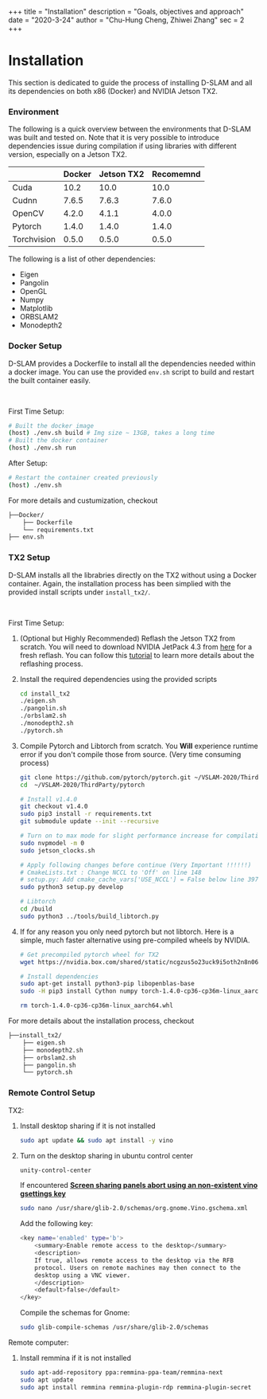 +++
title = "Installation"
description = "Goals, objectives and approach"
date = "2020-3-24"
author = "Chu-Hung Cheng, Zhiwei Zhang"
sec = 2
+++

# Installation

This section is dedicated to guide the process of installing D-SLAM and all its dependencies on both x86 (Docker) and NVIDIA Jetson TX2.

### Environment
The following is a quick overview between the environments that D-SLAM was built and tested on. Note that it is very possible to introduce dependencies issue during compilation if using libraries with different version, especially on a Jetson TX2.

|              | Docker       | Jetson TX2  | Recomemnd |
|---           |---           |---          |---        |
|  Cuda        | 10.2         | 10.0        | 10.0      |
|  Cudnn       | 7.6.5        | 7.6.3       | 7.6.0     |
|  OpenCV      | 4.2.0        | 4.1.1       | 4.0.0     |
|  Pytorch     | 1.4.0        | 1.4.0       | 1.4.0     |
|  Torchvision | 0.5.0        | 0.5.0       | 0.5.0     |

The following is a list of other dependencies:
- Eigen
- Pangolin
- OpenGL
- Numpy
- Matplotlib
- ORBSLAM2
- Monodepth2

### Docker Setup
D-SLAM provides a Dockerfile to install all the dependencies needed within a docker image. You can use the provided `env.sh` script to build and restart the built container easily.

&nbsp;

First Time Setup:
```bash
# Built the docker image
(host) ./env.sh build # Img size ~ 13GB, takes a long time
# Built the docker container
(host) ./env.sh run
```

After Setup:
```bash
# Restart the container created previously
(host) ./env.sh
```

For more details and custumization, checkout
```bash
├──Docker/
    ├── Dockerfile
    └── requirements.txt
├── env.sh
```

### TX2 Setup
D-SLAM installs all the librabries directly on the TX2 without using a Docker container. Again, the installation process has been simplied with the provided install scripts under `install_tx2/`.

&nbsp;

First Time Setup:
1. (Optional but Highly Recommended) Reflash the Jetson TX2 from scratch. You will need to download NVIDIA JetPack 4.3 from [here](https://docs.nvidia.com/sdk-manager/install-with-sdkm-jetson/index.html) for a fresh reflash. You can follow this [tutorial](https://docs.nvidia.com/sdk-manager/install-with-sdkm-jetson/index.html) to learn more details about the reflashing process.

2. Install the required dependencies using the provided scripts
    ```bash
    cd install_tx2
    ./eigen.sh
    ./pangolin.sh
    ./orbslam2.sh
    ./monodepth2.sh
    ./pytorch.sh
    ```

3. Compile Pytorch and Libtorch from scratch. You **Will** experience runtime error if you don't compile those from source. (Very time consuming process)
    ```bash
    git clone https://github.com/pytorch/pytorch.git ~/VSLAM-2020/ThirdParty/pytorch
    cd  ~/VSLAM-2020/ThirdParty/pytorch

    # Install v1.4.0
    git checkout v1.4.0
    sudo pip3 install -r requirements.txt
    git submodule update --init --recursive

    # Turn on to max mode for slight performance increase for compilation
    sudo nvpmodel -m 0
    sudo jetson_clocks.sh

    # Apply following changes before continue (Very Important !!!!!!)
    # CmakeLists.txt : Change NCCL to 'Off' on line 148
    # setup.py: Add cmake_cache_vars['USE_NCCL'] = False below line 397
    sudo python3 setup.py develop

    # Libtorch
    cd /build
    sudo python3 ../tools/build_libtorch.py
    ```

4. If for any reason you only need pytorch but not libtorch. Here is a simple, much faster alternative using pre-compiled wheels by NVIDIA.
    ```bash
    # Get precompiled pytorch wheel for TX2
    wget https://nvidia.box.com/shared/static/ncgzus5o23uck9i5oth2n8n06k340l6k.whl -O torch-1.4.0-cp36-cp36m-linux_aarch64.whl

    # Install dependencies
    sudo apt-get install python3-pip libopenblas-base
    sudo -H pip3 install Cython numpy torch-1.4.0-cp36-cp36m-linux_aarch64.whl

    rm torch-1.4.0-cp36-cp36m-linux_aarch64.whl
    ```

For more details about the installation process, checkout
```bash
├──install_tx2/
    ├── eigen.sh
    ├── monodepth2.sh
    ├── orbslam2.sh
    ├── pangolin.sh
    └── pytorch.sh
```

### Remote Control Setup
TX2:​
1. Install desktop sharing if it is not installed
    ```bash
    sudo apt update && sudo apt install -y vino
    ```
2. Turn on the desktop sharing in ubuntu control center
    ```bash
    unity-control-center
    ```

    If encountered [**Screen sharing panels abort using an non-existent vino gsettings key**](https://bugs.launchpad.net/ubuntu/+source/unity-control-center/+bug/1741027)
    ```bash
    sudo nano /usr/share/glib-2.0/schemas/org.gnome.Vino.gschema.xml
    ```

    Add the following key:
    ```bash
    <key name='enabled' type='b'>
        <summary>Enable remote access to the desktop</summary>
        <description>
        If true, allows remote access to the desktop via the RFB
        protocol. Users on remote machines may then connect to the
        desktop using a VNC viewer.
        </description>
        <default>false</default>
    </key>
    ```

    Compile the schemas for Gnome:
    ```bash
    sudo glib-compile-schemas /usr/share/glib-2.0/schemas
    ```

Remote computer:
1. Install remmina if it is not installed
    ```bash
    sudo apt-add-repository ppa:remmina-ppa-team/remmina-next
    sudo apt update
    sudo apt install remmina remmina-plugin-rdp remmina-plugin-secret
    ```